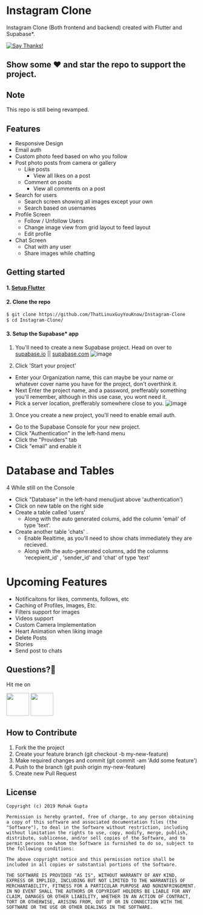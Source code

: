 # Instagram Clone

Instagram Clone (Both frontend and backend) created with Flutter and Supabase*.

[![Say Thanks!](https://img.shields.io/badge/Say%20Thanks-!-1EAEDB.svg)](https://saythanks.io/to/mohak1283)

## Show some :heart: and star the repo to support the project.

## Note
This repo is still being revamped.

## Features
* Responsive Design
* Email auth
 * Custom photo feed based on who you follow
 * Post photo posts from camera or gallery
   * Like posts
      * View all likes on a post
   * Comment on posts
        * View all comments on a post
 * Search for users
    * Search screen showing all images except your own
    * Search based on usernames
 * Profile Screen
   * Follow / Unfollow Users
   * Change image view from grid layout to feed layout
   * Edit profile
 * Chat Screen
    * Chat with any user
    * Share images while chatting
 
## Getting started


#### 1. [Setup Flutter](https://flutter.io/setup/)

#### 2. Clone the repo

```sh
$ git clone https://github.com/ThatLinuxGuyYouKnow/Instagram-Clone
$ cd Instagram-Clone/
```

#### 3. Setup the Supabase* app

1. You'll need to create a new Supabase project. Head on over to [supabase.io](supabase.io) || [supabase.com](supabase.com)
 ![image](https://github.com/ThatLinuxGuyYouKnow/Instagram-Clone/assets/92615787/f6079fa0-413d-466e-b40e-5f421635f93f)

2. Click 'Start your project'
   
* Enter your Organization name, this can maybe be your name or whatever cover name you have for the project, don't overthink it.
* Next Enter the project name, and a password, prefferably something you'll remember, although in this use case, you wont need it.
* Pick a server location, prefferably somewhere close to you.
   ![image](https://github.com/ThatLinuxGuyYouKnow/Instagram-Clone/assets/92615787/a60eb63f-e2c3-4e43-8164-4b071123c010)

3. Once you create a new project, you'll need to enable email auth.

* Go to the Supabase Console for your new project.
* Click "Authentication" in the left-hand menu
* Click the "Providers" tab
* Click "email" and enable it

  
# Database and Tables
4 While still on the Console
* Click "Database" in the left-hand menu(just above 'authentication')
* Click on new table on the right side
* Create a table called 'users'
  - Along with the auto generated colums, add the column 'email' of type 'text'.
* Create another table 'chats' .
  - Enable Realtime, as you'll need to show chats immediately they are recieved.
  - Along with the auto-generated columns, add the columns 'recepient_id' , 'sender_id' and 'chat' of type 'text'

# Upcoming Features
 -  Notificaitons for likes, comments, follows, etc
 -  Caching of Profiles, Images, Etc.
 -  Filters support for images
 -  Videos support
 -  Custom Camera Implementation
 -  Heart Animation when liking image
 -  Delete Posts
 -  Stories
 -  Send post to chats
 
 ## Questions?🤔
 
 Hit me on
 
<a href="https://twitter.com/mohak_gupta20"><img src="https://user-images.githubusercontent.com/35039342/55471524-8e24cb00-5627-11e9-9389-58f3d4419153.png" width="60"></a>
<a href="www.linkedin.com/in/ayobami-alabi-53b936247"><img src="https://user-images.githubusercontent.com/35039342/55471530-94b34280-5627-11e9-8c0e-6fe86a8406d6.png" width="60"></a>


## How to Contribute
1. Fork the the project
2. Create your feature branch (git checkout -b my-new-feature)
3. Make required changes and commit (git commit -am 'Add some feature')
4. Push to the branch (git push origin my-new-feature)
5. Create new Pull Request

## License

    Copyright (c) 2019 Mohak Gupta
    
    Permission is hereby granted, free of charge, to any person obtaining a copy of this software and associated documentation files (the "Software"), to deal in the Software without restriction, including without limitation the rights to use, copy, modify, merge, publish, distribute, sublicense, and/or sell copies of the Software, and to permit persons to whom the Software is furnished to do so, subject to the following conditions:
    
    The above copyright notice and this permission notice shall be included in all copies or substantial portions of the Software.
    
    THE SOFTWARE IS PROVIDED "AS IS", WITHOUT WARRANTY OF ANY KIND, EXPRESS OR IMPLIED, INCLUDING BUT NOT LIMITED TO THE WARRANTIES OF MERCHANTABILITY, FITNESS FOR A PARTICULAR PURPOSE AND NONINFRINGEMENT. IN NO EVENT SHALL THE AUTHORS OR COPYRIGHT HOLDERS BE LIABLE FOR ANY CLAIM, DAMAGES OR OTHER LIABILITY, WHETHER IN AN ACTION OF CONTRACT, TORT OR OTHERWISE, ARISING FROM, OUT OF OR IN CONNECTION WITH THE SOFTWARE OR THE USE OR OTHER DEALINGS IN THE SOFTWARE.
